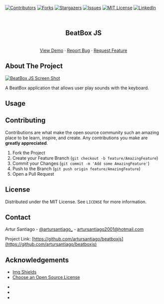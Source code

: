 <!-- PROJECT SHIELDS -->
<!--
*** I'm using markdown "reference style" links for readability.
*** Reference links are enclosed in brackets [ ] instead of parentheses ( ).
*** See the bottom of this document for the declaration of the reference variables
*** for contributors-url, forks-url, etc. This is an optional, concise syntax you may use.
*** https://www.markdownguide.org/basic-syntax/#reference-style-links
-->
[![Contributors][contributors-shield]][contributors-url]
[![Forks][forks-shield]][forks-url]
[![Stargazers][stars-shield]][stars-url]
[![Issues][issues-shield]][issues-url]
[![MIT License][license-shield]][license-url]
[![LinkedIn][linkedin-shield]][linkedin-url]

<!-- TROCAR beatboxjs PELO NOME DO REPOSITORIO -->

<!-- PROJECT LOGO -->
<br />
<p align="center">
<!--   <a href="https://github.com/artursantiago/beatboxjs">
    <img src=".github/images/logo.png" alt="Logo" width="80" height="80">
  </a> -->

  <h2 align="center">BeatBox JS</h3>

  <p align="center">
    <!-- project_description -->
    <!-- <br />
    <a href="https://github.com/artursantiago/beatboxjs"><strong>Explore the docs »</strong></a>
    <br /> -->
    <br />
    <a href="https://github.com/artursantiago/beatboxjs">View Demo</a>
    ·
    <a href="https://github.com/artursantiago/beatboxjs/issues">Report Bug</a>
    ·
    <a href="https://github.com/artursantiago/beatboxjs/issues">Request Feature</a>
  </p>
</p>



<!-- TABLE OF CONTENTS -->
<!-- <details open="open">
  <summary><h2 style="display: inline-block">Table of Contents</h2></summary>
  <ol>
    <li>
      <a href="#about-the-project">About The Project</a>
      <ul>
        <li><a href="#built-with">Built With</a></li>
      </ul>
    </li>
    <li>
      <a href="#getting-started">Getting Started</a>
      <ul>
        <li><a href="#prerequisites">Prerequisites</a></li>
        <li><a href="#installation">Installation</a></li>
      </ul>
    </li>
    <li><a href="#usage">Usage</a></li>
    <li><a href="#roadmap">Roadmap</a></li>
    <li><a href="#contributing">Contributing</a></li>
    <li><a href="#license">License</a></li>
    <li><a href="#contact">Contact</a></li>
    <li><a href="#acknowledgements">Acknowledgements</a></li>
  </ol>
</details> -->



<!-- ABOUT THE PROJECT -->
## About The Project

[![BeatBox JS Screen Shot][project-screenshot]](https://example.com)

A BeatBox application that allows user play sounds with the keyboard.


<!-- ### Built With

* []()
* []()
* []() -->



<!-- GETTING STARTED -->
<!-- ## Getting Started

To get a local copy up and running follow these simple steps.

### Prerequisites

This is an example of how to list things you need to use the software and how to install them.
* npm
  ```sh
  npm install npm@latest -g
  ```

### Installation

1. Clone the repo
   ```sh
   git clone https://github.com/artursantiago/beatboxjs.git
   ```
2. Install NPM packages
   ```sh
   npm install
   ``` -->



<!-- USAGE EXAMPLES -->
## Usage

<!-- Use this space to show useful examples of how a project can be used. Additional screenshots, code examples and demos work well in this space. You may also link to more resources.

_For more examples, please refer to the [Documentation](https://example.com)_ -->



<!-- ROADMAP -->
<!-- ## Roadmap

See the [open issues](https://github.com/artursantiago/beatboxjs/issues) for a list of proposed features (and known issues). -->



<!-- CONTRIBUTING -->
## Contributing

Contributions are what make the open source community such an amazing place to be learn, inspire, and create. Any contributions you make are **greatly appreciated**.

1. Fork the Project
2. Create your Feature Branch (`git checkout -b feature/AmazingFeature`)
3. Commit your Changes (`git commit -m 'Add some AmazingFeature'`)
4. Push to the Branch (`git push origin feature/AmazingFeature`)
5. Open a Pull Request



<!-- LICENSE -->
## License

Distributed under the MIT License. See `LICENSE` for more information.



<!-- CONTACT -->
## Contact

Artur Santiago - [@artursantiago_](https://instagram.com/artursantiago_) - artursantiago2001@hotmail.com

Project Link: [https://github.com/artursantiago/beatboxjs](https://github.com/artursantiago/beatboxjs)



<!-- ACKNOWLEDGEMENTS -->
## Acknowledgements

<!-- * [GitHub Emoji Cheat Sheet](https://www.webpagefx.com/tools/emoji-cheat-sheet) -->
* [Img Shields](https://shields.io)
* [Choose an Open Source License](https://choosealicense.com)
<!-- * [GitHub Pages](https://pages.github.com) -->
<!-- * [Animate.css](https://daneden.github.io/animate.css) -->
<!-- * [Loaders.css](https://connoratherton.com/loaders) -->
<!-- * [Slick Carousel](https://kenwheeler.github.io/slick) -->
<!-- * [Smooth Scroll](https://github.com/cferdinandi/smooth-scroll) -->
<!-- * [Sticky Kit](http://leafo.net/sticky-kit) -->
<!-- * [JVectorMap](http://jvectormap.com) -->
<!-- * [Font Awesome](https://fontawesome.com) -->
* []()
* []()
* []()




<!-- MARKDOWN LINKS & IMAGES -->
<!-- https://www.markdownguide.org/basic-syntax/#reference-style-links -->
[contributors-shield]: https://img.shields.io/github/contributors/artursantiago/beatboxjs.svg?style=for-the-badge
[contributors-url]: https://github.com/artursantiago/beatboxjs/graphs/contributors
[forks-shield]: https://img.shields.io/github/forks/artursantiago/beatboxjs.svg?style=for-the-badge
[forks-url]: https://github.com/artursantiago/beatboxjs/network/members
[stars-shield]: https://img.shields.io/github/stars/artursantiago/beatboxjs.svg?style=for-the-badge
[stars-url]: https://github.com/artursantiago/beatboxjs/stargazers
[issues-shield]: https://img.shields.io/github/issues/artursantiago/beatboxjs.svg?style=for-the-badge
[issues-url]: https://github.com/artursantiago/beatboxjs/issues
[license-shield]: https://img.shields.io/github/license/artursantiago/beatboxjs.svg?style=for-the-badge
[license-url]: https://github.com/artursantiago/beatboxjs/blob/master/LICENSE.txt
[linkedin-shield]: https://img.shields.io/badge/-LinkedIn-black.svg?style=for-the-badge&logo=linkedin&colorB=555
[linkedin-url]: https://linkedin.com/in/artursantiago
[project-screenshot]: .github/images/screenshot.png
